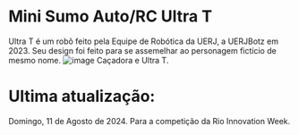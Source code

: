 # Mini Sumo Auto/RC Ultra T
  Ultra T é um robô feito pela Equipe de Robótica da UERJ, a UERJBotz em 2023. Seu design foi feito para se assemelhar ao personagem fictício de mesmo nome.
  ![image](https://github.com/user-attachments/assets/c6c1687d-6d8e-4a10-b924-10e0a0567ff2)
  Caçadora e Ultra T.
# Ultima atualização:
Domingo, 11 de Agosto de 2024. Para a competição da Rio Innovation Week.

